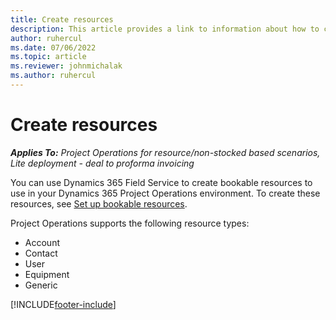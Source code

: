 ```yaml
---
title: Create resources
description: This article provides a link to information about how to create bookable resources.
author: ruhercul
ms.date: 07/06/2022
ms.topic: article
ms.reviewer: johnmichalak
ms.author: ruhercul
---
```


# Create resources

_**Applies To:** Project Operations for resource/non-stocked based scenarios, Lite deployment - deal to proforma invoicing_

You can use Dynamics 365 Field Service to create bookable resources to use in your Dynamics 365 Project Operations environment. To create these resources, see [Set up bookable resources](/dynamics365/field-service/set-up-bookable-resources).

Project Operations supports the following resource types:
- Account
- Contact
- User
- Equipment
- Generic


[!INCLUDE[footer-include](../includes/footer-banner.md)]
